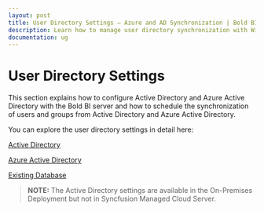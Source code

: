 ```yaml
---
layout: post
title: User Directory Settings – Azure and AD Synchronization | Bold BI
description: Learn how to manage user directory synchronization with Windows Active Directory and Azure in Bold BI deployed in your server.
documentation: ug
---
```


# User Directory Settings

This section explains how to configure Active Directory and Azure Active Directory with the Bold BI server and how to schedule the synchronization of users and groups from Active Directory and Azure Active Directory.

You can explore the user directory settings in detail here:

[Active Directory](/site-administration/user-directory-settings/active-directory/)

[Azure Active Directory](/site-administration/user-directory-settings/azure-active-directory/)

[Existing Database](/site-administration/user-directory-settings/existing-database/)

> **NOTE:** The Active Directory settings are available in the On-Premises Deployment but not in Syncfusion Managed Cloud Server.